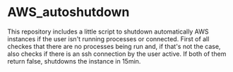 # AWS_autoshutdown

This repository includes a little script to shutdown automatically AWS instances if the user isn't running processes or connected. First of all checkes that there are no processes being run and, if that's not the case, also checks if there is an ssh connection by the user active. If both of them return false, shutdowns the instance in 15min.
